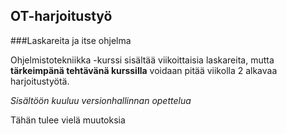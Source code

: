 ## OT-harjoitustyö
###Laskareita ja itse ohjelma

Ohjelmistotekniikka -kurssi sisältää viikoittaisia laskareita, mutta **tärkeimpänä tehtävänä kurssilla** voidaan pitää viikolla 2 alkavaa harjoitustyötä.

*Sisältöön kuuluu versionhallinnan opettelua*

Tähän tulee vielä muutoksia
